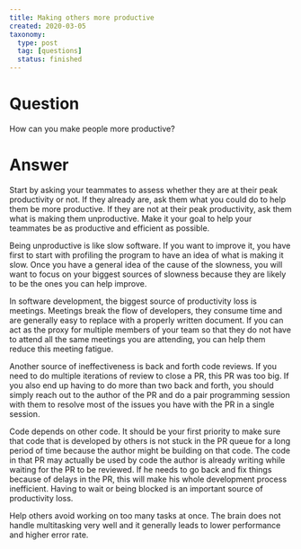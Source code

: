 ```yaml
---
title: Making others more productive
created: 2020-03-05
taxonomy:
  type: post
  tag: [questions]
  status: finished
---
```


# Question
How can you make people more productive?

# Answer
Start by asking your teammates to assess whether they are at their peak productivity or not. If they already are, ask them what you could do to help them be more productive. If they are not at their peak productivity, ask them what is making them unproductive. Make it your goal to help your teammates be as productive and efficient as possible.

Being unproductive is like slow software. If you want to improve it, you have first to start with profiling the program to have an idea of what is making it slow. Once you have a general idea of the cause of the slowness, you will want to focus on your biggest sources of slowness because they are likely to be the ones you can help improve.

In software development, the biggest source of productivity loss is meetings. Meetings break the flow of developers, they consume time and are generally easy to replace with a properly written document. If you can act as the proxy for multiple members of your team so that they do not have to attend all the same meetings you are attending, you can help them reduce this meeting fatigue.

Another source of ineffectiveness is back and forth code reviews. If you need to do multiple iterations of review to close a PR, this PR was too big. If you also end up having to do more than two back and forth, you should simply reach out to the author of the PR and do a pair programming session with them to resolve most of the issues you have with the PR in a single session.

Code depends on other code. It should be your first priority to make sure that code that is developed by others is not stuck in the PR queue for a long period of time because the author might be building on that code. The code in that PR may actually be used by code the author is already writing while waiting for the PR to be reviewed. If he needs to go back and fix things because of delays in the PR, this will make his whole development process inefficient. Having to wait or being blocked is an important source of productivity loss.

Help others avoid working on too many tasks at once. The brain does not handle multitasking very well and it generally leads to lower performance and higher error rate.
